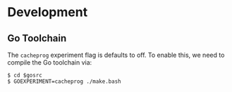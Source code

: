 # Development

## Go Toolchain

The `cacheprog` experiment flag is defaults to off. To enable this, we need to compile the Go toolchain via:

```
$ cd $gosrc
$ GOEXPERIMENT=cacheprog ./make.bash
```